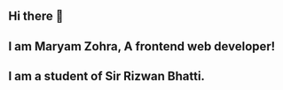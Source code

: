 ## Hi there 👋
## I am Maryam Zohra, A frontend web developer! 


## I am a student of Sir Rizwan Bhatti.
